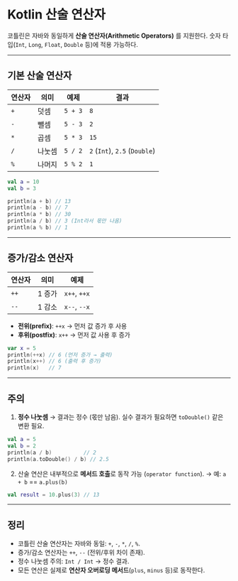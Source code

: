 # Kotlin 산술 연산자

코틀린은 자바와 동일하게 **산술 연산자(Arithmetic Operators)** 를 지원한다.
숫자 타입(`Int`, `Long`, `Float`, `Double` 등)에 적용 가능하다.

---

## 기본 산술 연산자

| 연산자 | 의미  | 예제      | 결과                            |
| --- | --- | ------- | ----------------------------- |
| `+` | 덧셈  | `5 + 3` | `8`                           |
| `-` | 뺄셈  | `5 - 3` | `2`                           |
| `*` | 곱셈  | `5 * 3` | `15`                          |
| `/` | 나눗셈 | `5 / 2` | `2` (`Int`), `2.5` (`Double`) |
| `%` | 나머지 | `5 % 2` | `1`                           |

```kotlin
val a = 10
val b = 3

println(a + b) // 13
println(a - b) // 7
println(a * b) // 30
println(a / b) // 3 (Int라서 몫만 나옴)
println(a % b) // 1
```

---

## 증가/감소 연산자

| 연산자  | 의미   | 예제           |
| ---- | ---- | ------------ |
| `++` | 1 증가 | `x++`, `++x` |
| `--` | 1 감소 | `x--`, `--x` |

* **전위(prefix)**: `++x` → 먼저 값 증가 후 사용
* **후위(postfix)**: `x++` → 먼저 값 사용 후 증가

```kotlin
var x = 5
println(++x) // 6 (먼저 증가 → 출력)
println(x++) // 6 (출력 후 증가)
println(x)   // 7
```

---

## 주의

1. **정수 나눗셈** → 결과는 정수 (몫만 남음).
   실수 결과가 필요하면 `toDouble()` 같은 변환 필요.

```kotlin
val a = 5
val b = 2
println(a / b)          // 2
println(a.toDouble() / b) // 2.5
```

2. 산술 연산은 내부적으로 **메서드 호출**로 동작 가능 (`operator function`).
   → 예: `a + b` == `a.plus(b)`

```kotlin
val result = 10.plus(3) // 13
```

---

## 정리

* 코틀린 산술 연산자는 자바와 동일: `+`, `-`, `*`, `/`, `%`.
* 증가/감소 연산자는 `++`, `--` (전위/후위 차이 존재).
* 정수 나눗셈 주의: `Int / Int` → 정수 결과.
* 모든 연산은 실제로 **연산자 오버로딩 메서드**(`plus`, `minus` 등)로 동작한다.
